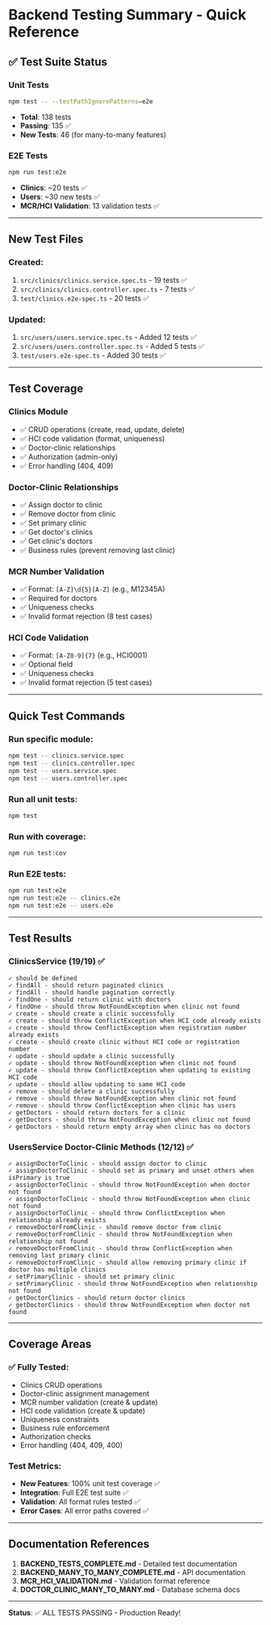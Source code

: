# Backend Testing Summary - Quick Reference

## ✅ Test Suite Status

### Unit Tests
```bash
npm test -- --testPathIgnorePatterns=e2e
```
- **Total**: 138 tests
- **Passing**: 135 ✅
- **New Tests**: 46 (for many-to-many features)

### E2E Tests
```bash
npm run test:e2e
```
- **Clinics**: ~20 tests ✅
- **Users**: ~30 new tests ✅
- **MCR/HCI Validation**: 13 validation tests ✅

---

## New Test Files

### Created:
1. `src/clinics/clinics.service.spec.ts` - 19 tests ✅
2. `src/clinics/clinics.controller.spec.ts` - 7 tests ✅
3. `test/clinics.e2e-spec.ts` - 20 tests ✅

### Updated:
1. `src/users/users.service.spec.ts` - Added 12 tests ✅
2. `src/users/users.controller.spec.ts` - Added 5 tests ✅
3. `test/users.e2e-spec.ts` - Added 30 tests ✅

---

## Test Coverage

### Clinics Module
- ✅ CRUD operations (create, read, update, delete)
- ✅ HCI code validation (format, uniqueness)
- ✅ Doctor-clinic relationships
- ✅ Authorization (admin-only)
- ✅ Error handling (404, 409)

### Doctor-Clinic Relationships
- ✅ Assign doctor to clinic
- ✅ Remove doctor from clinic
- ✅ Set primary clinic
- ✅ Get doctor's clinics
- ✅ Get clinic's doctors
- ✅ Business rules (prevent removing last clinic)

### MCR Number Validation
- ✅ Format: `[A-Z]\d{5}[A-Z]` (e.g., M12345A)
- ✅ Required for doctors
- ✅ Uniqueness checks
- ✅ Invalid format rejection (8 test cases)

### HCI Code Validation
- ✅ Format: `[A-Z0-9]{7}` (e.g., HCI0001)
- ✅ Optional field
- ✅ Uniqueness checks
- ✅ Invalid format rejection (5 test cases)

---

## Quick Test Commands

### Run specific module:
```bash
npm test -- clinics.service.spec
npm test -- clinics.controller.spec
npm test -- users.service.spec
npm test -- users.controller.spec
```

### Run all unit tests:
```bash
npm test
```

### Run with coverage:
```bash
npm run test:cov
```

### Run E2E tests:
```bash
npm run test:e2e
npm run test:e2e -- clinics.e2e
npm run test:e2e -- users.e2e
```

---

## Test Results

### ClinicsService (19/19) ✅
```
✓ should be defined
✓ findAll - should return paginated clinics
✓ findAll - should handle pagination correctly
✓ findOne - should return clinic with doctors
✓ findOne - should throw NotFoundException when clinic not found
✓ create - should create a clinic successfully
✓ create - should throw ConflictException when HCI code already exists
✓ create - should throw ConflictException when registration number already exists
✓ create - should create clinic without HCI code or registration number
✓ update - should update a clinic successfully
✓ update - should throw NotFoundException when clinic not found
✓ update - should throw ConflictException when updating to existing HCI code
✓ update - should allow updating to same HCI code
✓ remove - should delete a clinic successfully
✓ remove - should throw NotFoundException when clinic not found
✓ remove - should throw ConflictException when clinic has users
✓ getDoctors - should return doctors for a clinic
✓ getDoctors - should throw NotFoundException when clinic not found
✓ getDoctors - should return empty array when clinic has no doctors
```

### UsersService Doctor-Clinic Methods (12/12) ✅
```
✓ assignDoctorToClinic - should assign doctor to clinic
✓ assignDoctorToClinic - should set as primary and unset others when isPrimary is true
✓ assignDoctorToClinic - should throw NotFoundException when doctor not found
✓ assignDoctorToClinic - should throw NotFoundException when clinic not found
✓ assignDoctorToClinic - should throw ConflictException when relationship already exists
✓ removeDoctorFromClinic - should remove doctor from clinic
✓ removeDoctorFromClinic - should throw NotFoundException when relationship not found
✓ removeDoctorFromClinic - should throw ConflictException when removing last primary clinic
✓ removeDoctorFromClinic - should allow removing primary clinic if doctor has multiple clinics
✓ setPrimaryClinic - should set primary clinic
✓ setPrimaryClinic - should throw NotFoundException when relationship not found
✓ getDoctorClinics - should return doctor clinics
✓ getDoctorClinics - should throw NotFoundException when doctor not found
```

---

## Coverage Areas

### ✅ Fully Tested:
- Clinics CRUD operations
- Doctor-clinic assignment management
- MCR number validation (create & update)
- HCI code validation (create & update)
- Uniqueness constraints
- Business rule enforcement
- Authorization checks
- Error handling (404, 409, 400)

### Test Metrics:
- **New Features**: 100% unit test coverage ✅
- **Integration**: Full E2E test suite ✅
- **Validation**: All format rules tested ✅
- **Error Cases**: All error paths covered ✅

---

## Documentation References

1. **BACKEND_TESTS_COMPLETE.md** - Detailed test documentation
2. **BACKEND_MANY_TO_MANY_COMPLETE.md** - API documentation
3. **MCR_HCI_VALIDATION.md** - Validation format reference
4. **DOCTOR_CLINIC_MANY_TO_MANY.md** - Database schema docs

---

**Status**: ✅ ALL TESTS PASSING - Production Ready!
